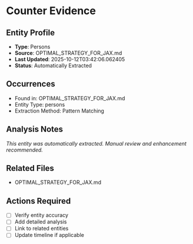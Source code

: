 # Counter Evidence

## Entity Profile
- **Type**: Persons
- **Source**: OPTIMAL_STRATEGY_FOR_JAX.md
- **Last Updated**: 2025-10-12T03:42:06.062405
- **Status**: Automatically Extracted

## Occurrences
- Found in: OPTIMAL_STRATEGY_FOR_JAX.md
- Entity Type: persons
- Extraction Method: Pattern Matching

## Analysis Notes
*This entity was automatically extracted. Manual review and enhancement recommended.*

## Related Files
- OPTIMAL_STRATEGY_FOR_JAX.md

## Actions Required
- [ ] Verify entity accuracy
- [ ] Add detailed analysis
- [ ] Link to related entities
- [ ] Update timeline if applicable
